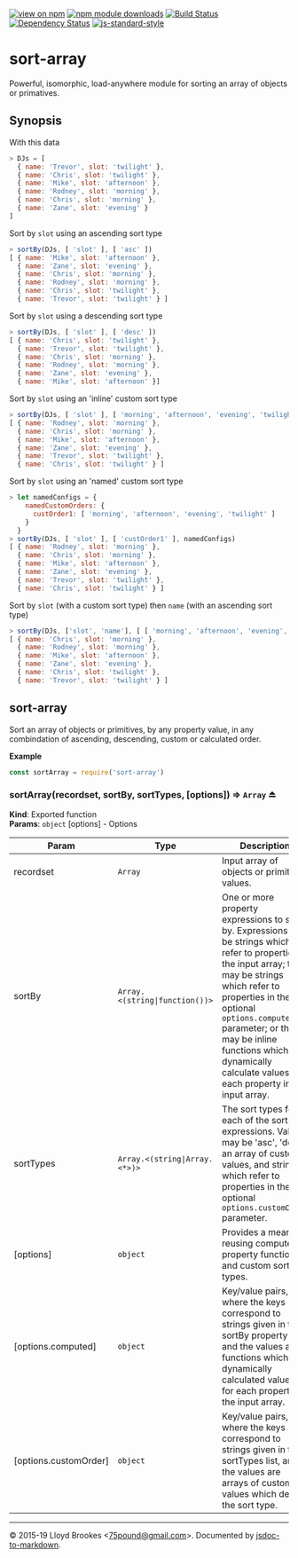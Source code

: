 [![view on npm](http://img.shields.io/npm/v/sort-array.svg)](https://www.npmjs.org/package/sort-array)
[![npm module downloads](http://img.shields.io/npm/dt/sort-array.svg)](https://www.npmjs.org/package/sort-array)
[![Build Status](https://travis-ci.org/75lb/sort-array.svg?branch=master)](https://travis-ci.org/75lb/sort-array)
[![Dependency Status](https://badgen.net/david/dep/75lb/sort-array)](https://david-dm.org/75lb/sort-array)
[![js-standard-style](https://img.shields.io/badge/code%20style-standard-brightgreen.svg)](https://github.com/feross/standard)

# sort-array

Powerful, isomorphic, load-anywhere module for sorting an array of objects or primatives.

## Synopsis

With this data

```js
> DJs = [
  { name: 'Trevor', slot: 'twilight' },
  { name: 'Chris', slot: 'twilight' },
  { name: 'Mike', slot: 'afternoon' },
  { name: 'Rodney', slot: 'morning' },
  { name: 'Chris', slot: 'morning' },
  { name: 'Zane', slot: 'evening' }
]
```

Sort by `slot` using an ascending sort type

```js
> sortBy(DJs, [ 'slot' ], [ 'asc' ])
[ { name: 'Mike', slot: 'afternoon' },
  { name: 'Zane', slot: 'evening' },
  { name: 'Chris', slot: 'morning' },
  { name: 'Rodney', slot: 'morning' },
  { name: 'Chris', slot: 'twilight' },
  { name: 'Trevor', slot: 'twilight' } ]
```

Sort by `slot` using a descending sort type

```js
> sortBy(DJs, [ 'slot' ], [ 'desc' ])
[ { name: 'Chris', slot: 'twilight' },
  { name: 'Trevor', slot: 'twilight' },
  { name: 'Chris', slot: 'morning' },
  { name: 'Rodney', slot: 'morning' },
  { name: 'Zane', slot: 'evening' },
  { name: 'Mike', slot: 'afternoon' }]
```

Sort by `slot` using an 'inline' custom sort type

```js
> sortBy(DJs, [ 'slot' ], [ 'morning', 'afternoon', 'evening', 'twilight' ])
[ { name: 'Rodney', slot: 'morning' },
  { name: 'Chris', slot: 'morning' },
  { name: 'Mike', slot: 'afternoon' },
  { name: 'Zane', slot: 'evening' },
  { name: 'Trevor', slot: 'twilight' },
  { name: 'Chris', slot: 'twilight' } ]
```

Sort by `slot` using an 'named' custom sort type

```js
> let namedConfigs = {
    namedCustomOrders: {
      custOrder1: [ 'morning', 'afternoon', 'evening', 'twilight' ]
    }
  }
> sortBy(DJs, [ 'slot' ], [ 'custOrder1' ], namedConfigs)
[ { name: 'Rodney', slot: 'morning' },
  { name: 'Chris', slot: 'morning' },
  { name: 'Mike', slot: 'afternoon' },
  { name: 'Zane', slot: 'evening' },
  { name: 'Trevor', slot: 'twilight' },
  { name: 'Chris', slot: 'twilight' } ]
```

Sort by `slot` (with a custom sort type) then `name` (with an ascending sort type)

```js
> sortBy(DJs, ['slot', 'name'], [ [ 'morning', 'afternoon', 'evening', 'twilight' ], 'asc' ])
[ { name: 'Chris', slot: 'morning' },
  { name: 'Rodney', slot: 'morning' },
  { name: 'Mike', slot: 'afternoon' },
  { name: 'Zane', slot: 'evening' },
  { name: 'Chris', slot: 'twilight' },
  { name: 'Trevor', slot: 'twilight' } ]
```

<a name="module_sort-array"></a>

## sort-array
Sort an array of objects or primitives, by any property value, in any combindation of ascending, descending, custom or calculated order.

**Example**  
```js
const sortArray = require('sort-array')
```
<a name="exp_module_sort-array--sortArray"></a>

### sortArray(recordset, sortBy, sortTypes, [options]) ⇒ <code>Array</code> ⏏
**Kind**: Exported function  
**Params**: <code>object</code> [options] - Options  

| Param | Type | Description |
| --- | --- | --- |
| recordset | <code>Array</code> | Input array of objects or primitive values. |
| sortBy | <code>Array.&lt;(string\|function())&gt;</code> | One or more property expressions to sort by. Expressions may be strings which refer to properties in the input array; they may be strings which refer to properties in the optional `options.computed` parameter; or they may be inline functions which dynamically calculate values for each property in the input array. |
| sortTypes | <code>Array.&lt;(string\|Array.&lt;\*&gt;)&gt;</code> | The sort types for each of the sortBy expressions. Values may be 'asc', 'desc', an array of custom values, and strings which refer to properties in the optional `options.customOrder` parameter. |
| [options] | <code>object</code> | Provides a means of reusing computed property functions and custom sort types. |
| [options.computed] | <code>object</code> | Key/value pairs, where the keys correspond to strings given in the sortBy property list, and the values are functions which will dynamically calculated values for each property in the input array. |
| [options.customOrder] | <code>object</code> | Key/value pairs, where the keys correspond to strings given in the sortTypes list, and the values are arrays of custom values which define the sort type. |


* * *

&copy; 2015-19 Lloyd Brookes \<75pound@gmail.com\>. Documented by [jsdoc-to-markdown](https://github.com/jsdoc2md/jsdoc-to-markdown).
